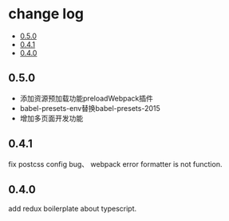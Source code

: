 # change log

- [0.5.0](#0.5.0)
- [0.4.1](#0.4.1)
- [0.4.0](#0.4.0)

## 0.5.0
- 添加资源预加载功能preloadWebpack插件
- babel-presets-env替换babel-presets-2015
- 增加多页面开发功能

## 0.4.1
fix postcss config bug、 webpack error formatter is not function.

## 0.4.0
add redux boilerplate about typescript.
